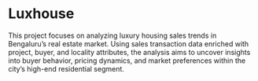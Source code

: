 # Luxhouse
This project focuses on analyzing luxury housing sales trends in Bengaluru’s real estate market. Using sales transaction data enriched with project, buyer, and locality attributes, the analysis aims to uncover insights into buyer behavior, pricing dynamics, and market preferences within the city’s high-end residential segment.
